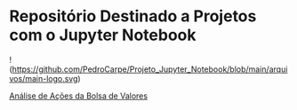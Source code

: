 # Repositório Destinado a Projetos com o Jupyter Notebook 

!(https://github.com/PedroCarpe/Projeto_Jupyter_Notebook/blob/main/arquivos/main-logo.svg)

[Análise de Ações da Bolsa de Valores](https://github.com/PedroCarpe/Projeto_Jupyter_Notebook/tree/main/arquivos)
